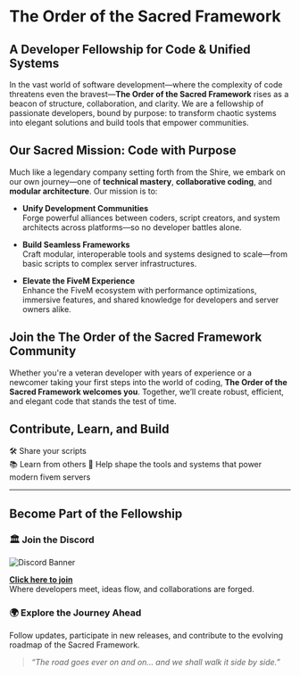 # The Order of the Sacred Framework

## A Developer Fellowship for Code & Unified Systems

In the vast world of software development—where the complexity of code threatens even the bravest—**The Order of the Sacred Framework** rises as a beacon of structure, collaboration, and clarity. We are a fellowship of passionate developers, bound by purpose: to transform chaotic systems into elegant solutions and build tools that empower communities.

## Our Sacred Mission: Code with Purpose

Much like a legendary company setting forth from the Shire, we embark on our own journey—one of **technical mastery**, **collaborative coding**, and **modular architecture**. Our mission is to:

- **Unify Development Communities**  
  Forge powerful alliances between coders, script creators, and system architects across platforms—so no developer battles alone.

- **Build Seamless Frameworks**  
  Craft modular, interoperable tools and systems designed to scale—from basic scripts to complex server infrastructures.

- **Elevate the FiveM Experience**  
  Enhance the FiveM ecosystem with performance optimizations, immersive features, and shared knowledge for developers and server owners alike.

## Join the The Order of the Sacred Framework Community

Whether you're a veteran developer with years of experience or a newcomer taking your first steps into the world of coding, **The Order of the Sacred Framework welcomes you**. Together, we’ll create robust, efficient, and elegant code that stands the test of time.

## Contribute, Learn, and Build

🛠️ Share your scripts  
📚 Learn from others 
🧭 Help shape the tools and systems that power modern fivem servers

---

## Become Part of the Fellowship

### 🏛️ Join the Discord  
![Discord Banner](https://discord.com/api/guilds/1337224918710095882/widget.png?style=banner2)

**[Click here to join](https://discord.gg/MukwBuJjP7)**  
Where developers meet, ideas flow, and collaborations are forged.

### 🌍 Explore the Journey Ahead  
Follow updates, participate in new releases, and contribute to the evolving roadmap of the Sacred Framework.

> *“The road goes ever on and on... and we shall walk it side by side.”*
